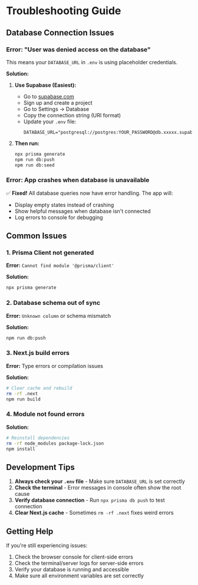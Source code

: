 # Troubleshooting Guide

## Database Connection Issues

### Error: "User was denied access on the database"

This means your `DATABASE_URL` in `.env` is using placeholder credentials.

**Solution:**

1. **Use Supabase (Easiest):**
   - Go to [supabase.com](https://supabase.com)
   - Sign up and create a project
   - Go to Settings → Database
   - Copy the connection string (URI format)
   - Update your `.env` file:
     ```env
     DATABASE_URL="postgresql://postgres:YOUR_PASSWORD@db.xxxxx.supabase.co:5432/postgres"
     ```

2. **Then run:**
   ```bash
   npx prisma generate
   npm run db:push
   npm run db:seed
   ```

### Error: App crashes when database is unavailable

✅ **Fixed!** All database queries now have error handling. The app will:
- Display empty states instead of crashing
- Show helpful messages when database isn't connected
- Log errors to console for debugging

## Common Issues

### 1. Prisma Client not generated

**Error:** `Cannot find module '@prisma/client'`

**Solution:**
```bash
npx prisma generate
```

### 2. Database schema out of sync

**Error:** `Unknown column` or schema mismatch

**Solution:**
```bash
npm run db:push
```

### 3. Next.js build errors

**Error:** Type errors or compilation issues

**Solution:**
```bash
# Clear cache and rebuild
rm -rf .next
npm run build
```

### 4. Module not found errors

**Solution:**
```bash
# Reinstall dependencies
rm -rf node_modules package-lock.json
npm install
```

## Development Tips

1. **Always check your `.env` file** - Make sure `DATABASE_URL` is set correctly
2. **Check the terminal** - Error messages in console often show the root cause
3. **Verify database connection** - Run `npx prisma db push` to test connection
4. **Clear Next.js cache** - Sometimes `rm -rf .next` fixes weird errors

## Getting Help

If you're still experiencing issues:

1. Check the browser console for client-side errors
2. Check the terminal/server logs for server-side errors
3. Verify your database is running and accessible
4. Make sure all environment variables are set correctly

